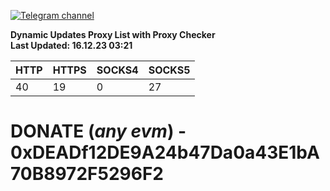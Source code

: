 [![Telegram channel](https://img.shields.io/endpoint?url=https://runkit.io/damiankrawczyk/telegram-badge/branches/master?url=https://t.me/n4z4v0d)](https://t.me/n4z4v0d) 

**Dynamic Updates Proxy List with Proxy Checker**  
**Last Updated: 16.12.23 03:21**

| HTTP        | HTTPS        | SOCKS4        | SOCKS5        |
|-------------|--------------|---------------|---------------|
| 40 | 19 | 0 | 27 |


# DONATE (_any evm_) - 0xDEADf12DE9A24b47Da0a43E1bA70B8972F5296F2
